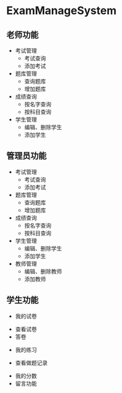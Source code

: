 # ExamManageSystem

## 老师功能
* 考试管理
  - 考试查询
  - 添加考试
* 题库管理
  - 查询题库
  - 增加题库
* 成绩查询
  - 按名字查询
  - 按科目查询
* 学生管理
  - 编辑、删除学生
  - 添加学生

## 管理员功能
* 考试管理
  - 考试查询
  - 添加考试
* 题库管理
  - 查询题库
  - 增加题库
* 成绩查询
  - 按名字查询
  - 按科目查询
* 学生管理
  - 编辑、删除学生
  - 添加学生
* 教师管理
  - 编辑、删除教师
  - 添加教师
 
 ## 学生功能
 * 我的试卷
  - 查看试卷
  - 答卷
 * 我的练习
  - 查看做题记录
 * 我的分数
 * 留言功能

  
  
  
  
  
  

